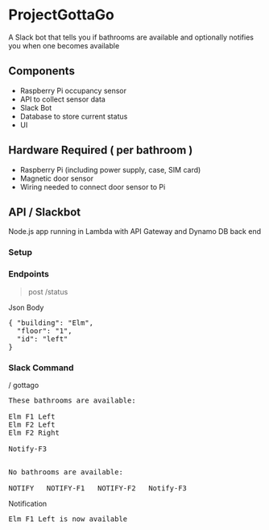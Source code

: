 # ProjectGottaGo
A Slack bot that tells you if bathrooms are available and optionally notifies you when one becomes available


## Components
* Raspberry Pi occupancy sensor
* API to collect sensor data
* Slack Bot
* Database to store current status
* UI

## Hardware Required ( per bathroom )
* Raspberry Pi (including power supply, case, SIM card)
* Magnetic door sensor
* Wiring needed to connect door sensor to Pi 


## API / Slackbot
Node.js app running in Lambda with API Gateway and Dynamo DB back end

### Setup ###


### Endpoints ###
> post /status

Json Body
<pre>
{ "building": "Elm",
  "floor": "1",
  "id": "left"
}
</pre>


### Slack Command    
/ gottago

<pre>
These bathrooms are available:

Elm F1 Left
Elm F2 Left
Elm F2 Right

Notify-F3

</pre>


<pre>
No bathrooms are available:

NOTIFY   NOTIFY-F1   NOTIFY-F2   Notify-F3
</pre>

Notification
<pre>
Elm F1 Left is now available
</pre>
